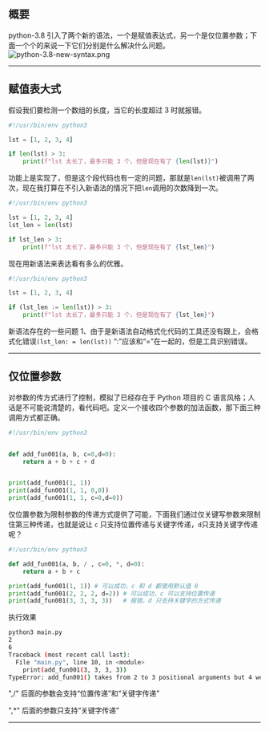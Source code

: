 ## 概要
python-3.8 引入了两个新的语法，一个是赋值表达式，另一个是仅位置参数；下面一个个的来说一下它们分别是什么解决什么问题。
![python-3.8-new-syntax.png](static/2020-12/python-3.8-new-syntax.png)

---

## 赋值表大式
假设我们要检测一个数组的长度，当它的长度超过 3 时就报错。
```python
#!/usr/bin/env python3

lst = [1, 2, 3, 4]

if len(lst) > 3:
    print(f"lst 太长了，最多只能 3 个，但是现在有了 {len(lst)}")

```
功能上是实现了，但是这个段代码也有一定的问题，那就是`len(lst)`被调用了两次，现在我打算在不引入新语法的情况下把`len`调用的次数降到一次。
```python
#!/usr/bin/env python3

lst = [1, 2, 3, 4]
lst_len = len(lst)

if lst_len > 3:
    print(f"lst 太长了，最多只能 3 个，但是现在有了 {lst_len}")
```
现在用新语法来表达看有多么的优雅。
```python
#!/usr/bin/env python3

lst = [1, 2, 3, 4]

if (lst_len := len(lst)) > 3:
    print(f"lst 太长了，最多只能 3 个，但是现在有了 {lst_len}")
```
新语法存在的一些问题 1、由于是新语法自动格式化代码的工具还没有跟上，会格式化错误` (lst_len: = len(lst)) ` “:”应该和“=”在一起的，但是工具识别错误。

---


## 仅位置参数
对参数的传方式进行了控制，模拟了已经存在于 Python 项目的 C 语言风格；人话是不可能说清楚的，看代码吧。定义一个接收四个参数的加法函数，那下面三种调用方式都正确。
```python
#!/usr/bin/env python3


def add_fun001(a, b, c=0,d=0):
    return a + b + c + d


print(add_fun001(1, 1))
print(add_fun001(1, 1, 0,0))
print(add_fun001(1, 1, c=0,d=0))
```
仅位置参数为限制参数的传递方式提供了可能，下面我们通过仅关键写参数来限制住第三种传递，也就是说让 `c` 只支持位置传递与关键字传递，`d`只支持关键字传递呢？
```python
#!/usr/bin/env python3

def add_fun001(a, b, / , c=0, *, d=0):
    return a + b + c

print(add_fun001(1, 1)) # 可以成功，c 和 d 都使用默认值 0
print(add_fun001(2, 2, 2, d=2)) # 可以成功，c 可以支持位置传递
print(add_fun001(3, 3, 3, 3))   # 报错，d 只支持关键字的方式传递
```
执行效果
```bash
python3 main.py 
2
6
Traceback (most recent call last):
  File "main.py", line 10, in <module>
    print(add_fun001(3, 3, 3, 3))
TypeError: add_fun001() takes from 2 to 3 positional arguments but 4 were given

```

",/" 后面的参数会支持“位置传递”和“关键字传递”

",*" 后面的参数只支持“关键字传递”

---



